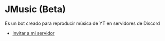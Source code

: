# JMusic (Beta)

Es un bot creado para reproducir música de YT en servidores de Discord

- [Invitar a mi servidor](https://discord.com/oauth2/authorize?client_id=917504018719309864&permissions=70282305&scope=bot)

